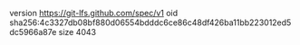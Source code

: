 version https://git-lfs.github.com/spec/v1
oid sha256:4c3327db08bf880d06554bdddc6ce86c48df426ba11bb223012ed5dc5966a87e
size 4043
